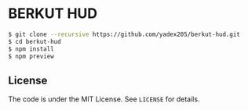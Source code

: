 BERKUT HUD
==========

```bash
$ git clone --recursive https://github.com/yadex205/berkut-hud.git
$ cd berkut-hud
$ npm install
$ npm preview
```

License
-------

The code is under the MIT License.
See `LICENSE` for details.
